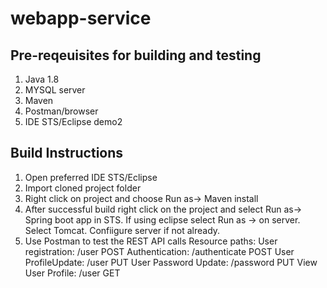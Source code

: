 # webapp-service

## Pre-reqeuisites for building and testing
1. Java 1.8
2. MYSQL server
3. Maven
4. Postman/browser
5. IDE STS/Eclipse
demo2

## Build Instructions
1. Open preferred IDE STS/Eclipse 
2. Import cloned project folder
3. Right click on project and choose Run as-> Maven install
4. After successful build right click on the project and select Run as-> Spring boot app in STS.
   If using eclipse select Run as -> on server. Select Tomcat. Confiigure server if not already.
5. Use Postman to test the REST API calls
    Resource paths: User registration: /user            POST
                    Authentication:    /authenticate    POST
                   User ProfileUpdate: /user            PUT
                 User Password Update: /password        PUT
                 View User Profile:    /user            GET

